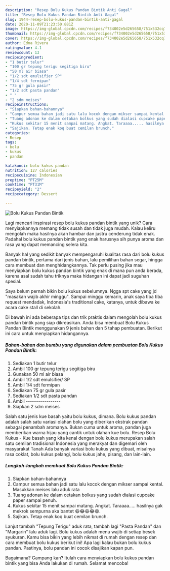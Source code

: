```yaml
---
description: "Resep Bolu Kukus Pandan Bintik Anti Gagal"
title: "Resep Bolu Kukus Pandan Bintik Anti Gagal"
slug: 1944-resep-bolu-kukus-pandan-bintik-anti-gagal
date: 2020-11-09T21:23:50.881Z
image: https://img-global.cpcdn.com/recipes/f734002e5d265658/751x532cq70/bolu-kukus-pandan-bintik-foto-resep-utama.jpg
thumbnail: https://img-global.cpcdn.com/recipes/f734002e5d265658/751x532cq70/bolu-kukus-pandan-bintik-foto-resep-utama.jpg
cover: https://img-global.cpcdn.com/recipes/f734002e5d265658/751x532cq70/bolu-kukus-pandan-bintik-foto-resep-utama.jpg
author: Edna Rivera
ratingvalue: 4.1
reviewcount: 13
recipeingredient:
- "1 butir telur"
- "100 gr tepung terigu segitiga biru"
- "50 ml air biasa"
- "1/2 sdt emulsifier SP"
- "1/4 sdt fermipan"
- "75 gr gula pasir"
- "1/2 sdt pasta pandan"
- " "
- "2 sdm meises"
recipeinstructions:
- "Siapkan bahan-bahannya"
- "Campur semua bahan jadi satu lalu kocok dengan mikser sampai kental. Masukkan meises lalu aduk rata"
- "Tuang adonan ke dalam cetakan bolkus yang sudah dialasi cupcake paper sampai penuh."
- "Kukus sekitar 15 menit sampai matang. Angkat. Taraaaa..... hasilnya gak mekrok sempurna aka bantet 😆😂😆😂😆."
- "Sajikan. Tetap enak koq buat cemilan brunch."
categories:
- Resep
tags:
- bolu
- kukus
- pandan

katakunci: bolu kukus pandan 
nutrition: 127 calories
recipecuisine: Indonesian
preptime: "PT25M"
cooktime: "PT31M"
recipeyield: "2"
recipecategory: Dessert

---
```



![Bolu Kukus Pandan Bintik](https://img-global.cpcdn.com/recipes/f734002e5d265658/751x532cq70/bolu-kukus-pandan-bintik-foto-resep-utama.jpg)

Lagi mencari inspirasi resep bolu kukus pandan bintik yang unik? Cara menyiapkannya memang tidak susah dan tidak juga mudah. Kalau keliru mengolah maka hasilnya akan hambar dan justru cenderung tidak enak. Padahal bolu kukus pandan bintik yang enak harusnya sih punya aroma dan rasa yang dapat memancing selera kita.

Banyak hal yang sedikit banyak mempengaruhi kualitas rasa dari bolu kukus pandan bintik, pertama dari jenis bahan, lalu pemilihan bahan segar, hingga cara membuat dan menghidangkannya. Tak perlu pusing jika mau menyiapkan bolu kukus pandan bintik yang enak di mana pun anda berada, karena asal sudah tahu triknya maka hidangan ini dapat jadi suguhan spesial.

Saya belum pernah bikin bolu kukus sebelumnya. Ngga spt cake yang jd &#34;masakan wajib akhir minggu&#34;. Sampai minggu kemarin, anak saya tiba tiba request mendadak, Indonesia&#39;s traditional cake, katanya, untuk dibawa ke acara cake stall di sekolah.


Di bawah ini ada beberapa tips dan trik praktis dalam mengolah bolu kukus pandan bintik yang siap dikreasikan. Anda bisa membuat Bolu Kukus Pandan Bintik menggunakan 9 jenis bahan dan 5 tahap pembuatan. Berikut ini cara untuk menyiapkan hidangannya.

<!--inarticleads1-->

##### Bahan-bahan dan bumbu yang digunakan dalam pembuatan Bolu Kukus Pandan Bintik:

1. Sediakan 1 butir telur
1. Ambil 100 gr tepung terigu segitiga biru
1. Gunakan 50 ml air biasa
1. Ambil 1/2 sdt emulsifier/ SP
1. Ambil 1/4 sdt fermipan
1. Sediakan 75 gr gula pasir
1. Sediakan 1/2 sdt pasta pandan
1. Ambil  -----------------
1. Siapkan 2 sdm meises


Salah satu jenis kue basah yaitu bolu kukus, dimana. Bolu kukus pandan adalah salah satu variasi olahan bolu yang diberikan ekstrak pandan sebagai penambah aromanya. Bukan cuma untuk aroma, pandan juga memberikan warna hijau yang cantik untuk olahan kue bolu. Resep Bolu Kukus - Kue basah yang kita kenal dengan bolu kukus merupakan salah satu cemilan tradisional Indonesia yang merakyat dan digemari oleh masyarakat Tanah Ada banyak variasi bolu kukus yang dibuat, misalnya rasa coklat, bolu kukus pelangi, bolu kukus jahe, pisang, dan lain-lain. 

<!--inarticleads2-->

##### Langkah-langkah membuat Bolu Kukus Pandan Bintik:

1. Siapkan bahan-bahannya
1. Campur semua bahan jadi satu lalu kocok dengan mikser sampai kental. Masukkan meises lalu aduk rata
1. Tuang adonan ke dalam cetakan bolkus yang sudah dialasi cupcake paper sampai penuh.
1. Kukus sekitar 15 menit sampai matang. Angkat. Taraaaa..... hasilnya gak mekrok sempurna aka bantet 😆😂😆😂😆.
1. Sajikan. Tetap enak koq buat cemilan brunch.


Lanjut tambah &#34;Tepung Terigu&#34; aduk rata, tambah lagi &#34;Pasta Pandan&#34; dan &#34;Margarin&#34; lalu aduk lagi. Bolu kukus adalah menu wajib di setiap besek syukuran. Kamu bisa bikin yang lebih nikmat di rumah dengan resep dan cara membuat bolu kukus berikut ini! Apa lagi kalau bukan bolu kukus pandan. Pastinya, bolu pandan ini cocok disajikan kapan pun. 

Bagaimana? Gampang kan? Itulah cara menyiapkan bolu kukus pandan bintik yang bisa Anda lakukan di rumah. Selamat mencoba!

